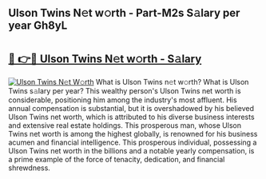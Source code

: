 ## Ulson Twins N𝚎t w𝚘rth - Part-M2s S𝚊lary per year Gh8yL

# <h2><a href="http://gc1wwz.nevu.top/?p=Ulson+Twins">🔗 👉🔴 Ulson Twins N𝚎t w𝚘rth - S𝚊lary</a></h2>

[![Ulson Twins N𝚎t W𝚘rth](https://i.imgur.com/Oavwk0R.jpeg)](http://gc1wwz.nevu.top/?p=Ulson+Twins)
What is Ulson Twins n𝚎t w𝚘rth? What is Ulson Twins s𝚊lary per year?
This wealthy person's Ulson Twins net worth is considerable, positioning him among the industry's most affluent. His annual compensation is substantial, but it is overshadowed by his believed Ulson Twins net worth, which is attributed to his diverse business interests and extensive real estate holdings. This prosperous man, whose Ulson Twins net worth is among the highest globally, is renowned for his business acumen and financial intelligence. This prosperous individual, possessing a Ulson Twins net worth in the billions and a notable yearly compensation, is a prime example of the force of tenacity, dedication, and financial shrewdness.
